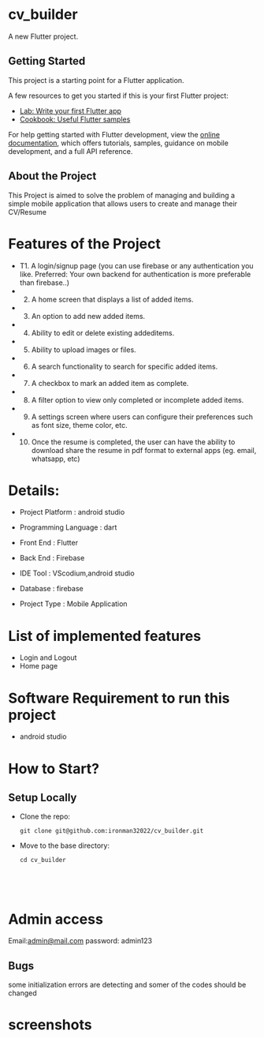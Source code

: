 # cv_builder

A new Flutter project.

## Getting Started

This project is a starting point for a Flutter application.

A few resources to get you started if this is your first Flutter project:

- [Lab: Write your first Flutter app](https://docs.flutter.dev/get-started/codelab)
- [Cookbook: Useful Flutter samples](https://docs.flutter.dev/cookbook)

For help getting started with Flutter development, view the
[online documentation](https://docs.flutter.dev/), which offers tutorials,
samples, guidance on mobile development, and a full API reference.
## About the Project 
This Project is aimed to  solve the problem of managing and building a simple mobile application that allows users to create and manage their CV/Resume 

# Features of the Project
- T1. A login/signup page (you can use firebase or any authentication you like. Preferred: Your
own backend for authentication is more preferable than firebase..)
- 2. A home screen that displays a list of added items.
- 3. An option to add new added items.
- 4. Ability to edit or delete existing addeditems.
- 5. Ability to upload images or files.
- 6. A search functionality to search for specific added items.
- 7. A checkbox to mark an added item as complete.
- 8. A filter option to view only completed or incomplete added items.
- 9. A settings screen where users can configure their preferences such as font size, theme
color, etc.
- 10. Once the resume is completed, the user can have the ability to download share the
resume in pdf format to external apps (eg. email, whatsapp, etc) 

# Details:
- Project Platform	: android studio

- Programming Language	: dart
- Front End :	 Flutter
- Back End	: Firebase
- IDE Tool	: VScodium,android studio
- Database	: firebase
- Project Type	: Mobile Application

# List of implemented features
- Login and Logout
- Home page




# Software Requirement to run this project
- android studio


# How to Start?

## Setup Locally

- Clone the repo: 
    ```
    git clone git@github.com:ironman32022/cv_builder.git
    ```
- Move to the base directory:
    ```
    cd cv_builder
    




# Admin access
Email:admin@mail.com
password: admin123


## Bugs

some initialization errors are detecting and somer of the codes should be changed 


# screenshots
